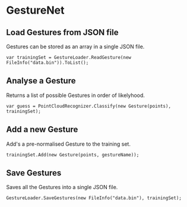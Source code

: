 # GestureNet

## Load Gestures from JSON file

Gestures can be stored as an array in a single JSON file.

`var trainingSet = GestureLoader.ReadGesture(new FileInfo("data.bin")).ToList();`

## Analyse a Gesture

Returns a list of possible Gestures in order of likelyhood.

`var guess = PointCloudRecognizer.Classify(new Gesture(points), trainingSet);`

## Add a new Gesture

Add's a pre-normalised Gesture to the training set.

`trainingSet.Add(new Gesture(points, gestureName));`

## Save Gestures

Saves all the Gestures into a single JSON file.

`GestureLoader.SaveGestures(new FileInfo("data.bin"), trainingSet);`
